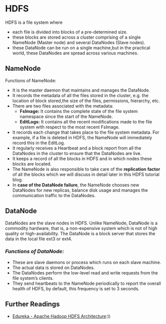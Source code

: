 # HDFS

HDFS is a file system where 

* each file is divided into blocks of a pre-determined size.
* these blocks are stored across a cluster comprising of a single NameNode (Master node) and several DataNodes (Slave nodes).
* these DataNode can be run on a single machine,but in the practical world, these DataNodes are spread across various machines.



## NameNode

Functions of NameNode:

* It is the master daemon that maintains and manages the DataNode.
* It records the metadata of all the files stored in the cluster, e.g. the location of block stored,the size of the files, permissions, hierarchy, etc. 
* There are two files associated with the metadata:
  - **FsImage:** It contains the complete state of the file system namespace since the start of the NameNode.
  - **EditLogs:** It contains all the recent modifications made to the file system with respect to the most recent FsImage.
* It records each change that takes place to the file system metadata. For example, if a file is deleted in HDFS, the NameNode will immediately record this in the EditLog.
* It regularly receives a Heartbeat and a block report from all the DataNodes in the cluster to ensure that the DataNodes are live.
* It keeps a record of all the blocks in HDFS and in which nodes these blocks are located.
* The NameNode is also responsible to take care of the **replication** **factor** of all the blocks which we will discuss in detail later in this HDFS tutorial blog.
* In **case of the DataNode failure**, the NameNode chooses new DataNodes for new replicas, balance disk usage and manages the communication traffic to the DataNodes.

## DataNode

DataNodes are the slave nodes in HDFS. Unlike NameNode, DataNode is a commodity hardware, that is, a non-expensive system which is not of high quality or high-availability. The DataNode is a block server that stores the data in the local file ext3 or ext4.

### *Functions of DataNode:*

- These are slave daemons or process which runs on each slave machine.
- The actual data is stored on DataNodes.
- The DataNodes perform the low-level read and write requests from the file system’s clients.
- They send heartbeats to the NameNode periodically to report the overall health of HDFS, by default, this frequency is set to 3 seconds.







## Further Readings

* [Edureka - Apache Hadoop HDFS Architecture](https://www.edureka.co/blog/apache-hadoop-hdfs-architecture/):))
